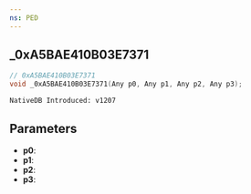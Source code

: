 ```yaml
---
ns: PED
---
```

## _0xA5BAE410B03E7371

```c
// 0xA5BAE410B03E7371
void _0xA5BAE410B03E7371(Any p0, Any p1, Any p2, Any p3);
```

```
NativeDB Introduced: v1207
```

## Parameters
* **p0**:
* **p1**:
* **p2**:
* **p3**:
